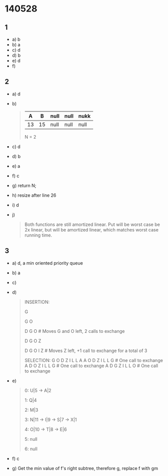 # 140528

## 1

- a) b
- b) a
- c) d
- d) b
- e) d
- f) 

## 2

- a) d

- b)

  > | A    | B    | null | null | nukk |
  > | ---- | ---- | ---- | ---- | ---- |
  > | 13   | 15   | null | null | null |
  >
  > N = 2

- c) d

- d) b

- e) a

- f) c

- g) return N;

- h) resize after line 26

- i) d

- j) 

  > Both functions are still amortized linear. Put will be worst case be 2x linear, but will be amortized linear, which matches worst case running time. 

## 3

- a) d, a min oriented priority queue

- b) a

- c) 

- d)

  > INSERTION:
  >
  > G
  >
  > G O
  >
  > D G O # Moves G and O left, 2 calls to exchange
  >
  > D G O Z
  >
  > D G O I Z # Moves Z left, +1 call to exchange for a total of 3
  >
  >
  > SELECTION:
  > G O D Z I L L A
  > A O D Z I L L G # One call to exchange
  > A D O Z I L L G # One call to exchange
  > A D G Z I L L O # One call to exchange

- e) 

  > 0: U|5 -> A|2
  >
  > 1: Q|4
  >
  > 2: M|3
  >
  > 3: N|11 -> I|9  -> S|7 -> X|1
  >
  > 4: O|10 -> T|8 -> E|6
  >
  > 5: null
  >
  > 6: null

- f) c
- g) Get the min value of f's right subtree, therefore g, replace f with gm